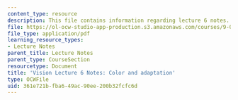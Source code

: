 ```yaml
---
content_type: resource
description: This file contains information regarding lecture 6 notes.
file: https://ol-ocw-studio-app-production.s3.amazonaws.com/courses/9-04-sensory-systems-fall-2013/361e721bfba649ac90ee200b32fcfc6d_MIT9_04F13_Vis6.pdf
file_type: application/pdf
learning_resource_types:
- Lecture Notes
parent_title: Lecture Notes
parent_type: CourseSection
resourcetype: Document
title: 'Vision Lecture 6 Notes: Color and adaptation'
type: OCWFile
uid: 361e721b-fba6-49ac-90ee-200b32fcfc6d
---
```

